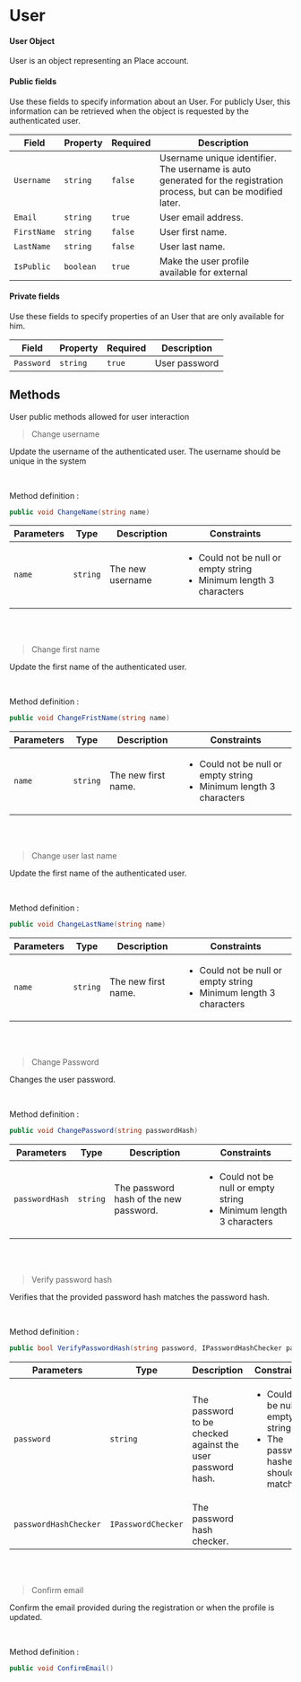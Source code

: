 # User

#### User Object

User is an object representing an Place account.

#### Public fields

Use these fields to specify information about an User. For publicly User, this information can be retrieved when the object is requested by the authenticated user.

<table>
   <thead>
      <tr>
         <th>Field</th>
         <th>Property</th>
         <th>Required</th>
         <th>Description</th>
      </tr>
   </thead>
   <tbody>
      <tr>
         <td>
            <code>Username</code>
         </td>
         <td>
            <code>string</code>
         </td>
         <td>
            <code>false</code>
         </td>
         <td>Username unique identifier. The username is auto generated for the registration process, but can be modified later.</td>
      </tr>
      <tr>
         <td>
            <code>Email</code>
         </td>
         <td>
            <code>string</code>
         </td>
         <td>
            <code>true</code>
         </td>
         <td>User email address. </td>
      </tr>
      <tr>
         <td>
            <code>FirstName</code>
         </td>
         <td>
            <code>string</code>
         </td>
         <td>
            <code>false</code>
         </td>
         <td>User first name. </td>
      </tr>
      <tr>
         <td>
            <code>LastName</code>
         </td>
         <td>
            <code>string</code>
         </td>
         <td>
            <code>false</code>
         </td>
         <td>User last name. </td>
      </tr>
      <tr>
         <td>
            <code>IsPublic</code>
         </td>
         <td>
            <code>boolean</code>
         </td>
         <td>
            <code>true</code>
         </td>
         <td>Make the user profile available for external</td>
      </tr>
   </tbody>
</table>


#### Private fields
Use these fields to specify properties of an User that are only available for him.

<table>
   <thead>
      <tr>
         <th>Field</th>
         <th>Property</th>
         <th>Required</th>
         <th>Description</th>
      </tr>
   </thead>
   <tbody>
      <tr>
         <td>
            <code>Password</code>
         </td>
         <td>
            <code>string</code>
         </td>
         <td>
            <code>true</code>
         </td>
         <td>User password</td>
      </tr>
   </tbody>
</table>



## Methods

User public methods allowed for user interaction


> Change username

Update the username of the authenticated user. The username should be unique in the system

<br/>


Method definition : 
```csharp
public void ChangeName(string name)
```

<table>
<thead>
<tr>
<th>
Parameters
</th>
<th>
Type
</th>
<th>
Description
</th>
<th>
Constraints
</th>
</tr>
</thead>
<tbody>
<tr>
<td>
<code>name</code>
</td>
<td>
<code lang="csharp">string</code>
</td>
<td>
The new username
</td>
<td>
<ul>
<li>
Could not be null or empty string
</li>
<li>
Minimum length 3 characters
</li>
</ul> 
</td>
</tr>
</tbody>
</table>


<br/>
<br/>


> Change first name

Update the first name of the authenticated user.

<br/>


Method definition :
```csharp
public void ChangeFristName(string name)
```

<table>
<thead>
<tr>
<th>
Parameters
</th>
<th>
Type
</th>
<th>
Description
</th>
<th>
Constraints
</th>
</tr>
</thead>
<tbody>
<tr>
<td>
<code>name</code>
</td>
<td>
<code lang="csharp">string</code>
</td>
<td>
The new first name.
</td>
<td>
<ul>
<li>
Could not be null or empty string
</li>
<li>
Minimum length 3 characters
</li>
</ul> 
</td>
</tr>
</tbody>
</table>


<br/> <br/>



> Change user last name

Update the first name of the authenticated user.

<br/>


Method definition :
```csharp
public void ChangeLastName(string name)
```

<table>
<thead>
<tr>
<th>
Parameters
</th>
<th>
Type
</th>
<th>
Description
</th>
<th>
Constraints
</th>
</tr>
</thead>
<tbody>
<tr>
<td>
<code>name</code>
</td>
<td>
<code lang="csharp">string</code>
</td>
<td>
The new first name.
</td>
<td>
<ul>
<li>
Could not be null or empty string
</li>
<li>
Minimum length 3 characters
</li>
</ul> 
</td>
</tr>
</tbody>
</table>


<br/> <br/>





> Change Password

Changes the user password.

<br/>

Method definition :
```csharp
public void ChangePassword(string passwordHash)
```

<table>
<thead>
<tr>
<th>
Parameters
</th>
<th>
Type
</th>
<th>
Description
</th>
<th>
Constraints
</th>
</tr>
</thead>
<tbody>
<tr>
<td>
<code>passwordHash</code>
</td>
<td>
<code lang="csharp">string</code>
</td>
<td>
The password hash of the new password.
</td>
<td>
<ul>
<li>
Could not be null or empty string
</li>
<li>
Minimum length 3 characters
</li>
</ul> 
</td>
</tr>
</tbody>
</table>

<br/> <br/>

> Verify password hash

Verifies that the provided password hash matches the password hash.

<br/>

Method definition :
```csharp
public bool VerifyPasswordHash(string password, IPasswordHashChecker passwordHashChecker)
```

<table>
<thead>
<tr>
<th>
Parameters
</th>
<th>
Type
</th>
<th>
Description
</th>
<th>
Constraints
</th>
</tr>
</thead>
<tbody>
<tr>
<td>
<code>password</code>
</td>
<td>
<code lang="csharp">string</code>
</td>
<td>
The password to be checked against the user password hash.
</td>
<td>
<ul>
<li>
Could not be null or empty string
</li>
<li>
The password hashes should match
</li>
</ul> 
</td>
</tr>
<tr>
<td>
<code>passwordHashChecker</code>
</td>
<td><code>IPasswordChecker</code></td>
<td>The password hash checker.</td>
<td></td>
</tr>
</tbody>
</table>



<br/>
<br/>


> Confirm email

Confirm the email provided during the registration or when the profile is updated.

<br/>

Method definition :
```csharp
public void ConfirmEmail()
```


